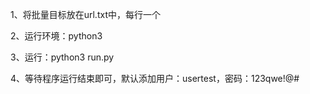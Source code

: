 1、将批量目标放在url.txt中，每行一个

2、运行环境：python3

3、运行：python3 run.py

4、等待程序运行结束即可，默认添加用户：usertest，密码：123qwe!@#
